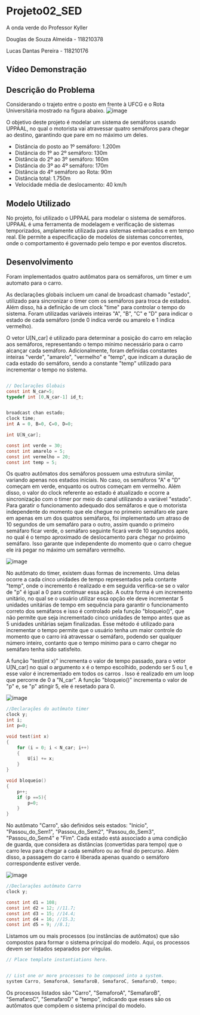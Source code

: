 # Projeto02_SED
A onda verde do Professor Kyller

Douglas de Souza Almeida - 118210378

Lucas Dantas Pereira - 118210176

## Vídeo Demonstração

## Descrição do Problema
  Considerando o trajeto entre o posto em frente à UFCG e o Rota Universitária mostrado na figura abaixo.
![image](https://github.com/douglaspicui1/Projeto02_SED/assets/166778388/aff3f38d-3708-420b-a9de-807ed81477fd)

  O objetivo deste projeto é modelar um sistema de semáforos usando UPPAAL, no qual o motorista vai atravessar quatro semáforos para chegar ao destino, garantindo que pare em no máximo um deles.

- Distância do posto ao 1º semáforo: 1.200m 
- Distância do 1º ao 2º semáforo: 130m
- Distância do 2º ao 3º semáforo: 160m
- Distância do 3º ao 4º semáforo: 170m
- Distância do 4º semáforo ao Rota: 90m
- Distância total: 1.750m
- Velocidade média de deslocamento: 40 km/h

<!--Foi incluído um fluxo de veículos e realiado a especificação do comportamento desejado através de fórmulas em lógica temporal e realizado a verificação delas. -->

## Modelo Utilizado

  No projeto, foi utilizado o UPPAAL para modelar o sistema de semáforos. UPPAAL é uma ferramenta de modelagem e verificação de sistemas temporizados, amplamente utilizada para sistemas embarcados e em tempo real. Ele permite a especificação de modelos de sistemas concorrentes, onde o comportamento é governado pelo tempo e por eventos discretos.

## Desenvolvimento

  Foram implementados quatro autômatos para os semáforos, um timer e um automato para o carro.
  
  As declarações globais incluem um canal de broadcast chamado "estado", utilizado para sincronizar o timer com os semáforos para troca de estados. Além disso, há a definição de um clock "time" para controlar o tempo do sistema. Foram utilizadas variáveis inteiras "A", "B", "C" e "D" para indicar o estado de cada semáforo (onde 0 indica verde ou amarelo e 1 indica vermelho).
 
  O vetor U[N_car] é utilizado para determinar a posição do carro em relação aos semáforos, representando o tempo mínimo necessário para o carro alcançar cada semáforo. Adicionalmente, foram definidas constantes inteiras "verde", "amarelo", "vermelho" e "temp", que indicam a duração de cada estado do semáforo, sendo  a constante "temp" utilizado para incrementar o tempo no sistema.

```c

// Declarações Globais
const int N_car=5;
typedef int [0,N_car-1] id_t;


broadcast chan estado;
clock time;
int A = 0, B=0, C=0, D=0;

int U[N_car];

const int verde = 30;
const int amarelo = 5;
const int vermelho = 20;
const int temp = 5;


```

Os quatro autômatos dos semáforos possuem uma estrutura similar, variando apenas nos estados iniciais. No caso, os semáforos "A" e "D" começam em verde, enquanto os outros começam em vermelho. Além disso, o valor do clock referente ao estado é atualizado e ocorre a sincronização com o timer por meio do canal utilizando a variável "estado". Para garatir o funcionamento adequado dos semáfaros e que o motorista independente do momento que ele chegue no primeiro semáfaro ele pare em apenas em um dos quatros semáfaros, foi implementado um atraso de 10 segundos de um semafáro para o outro, assim quando o primeiro semáfaro ficar verde, o semáfaro seguinte ficará verde 10 segundos após, no qual é o tempo aproximado de deslocamento para chegar no próximo semáfaro. Isso garante que independente do momento que o carro chegue ele irá pegar no máximo um semáfaro vermelho. 

![image](https://github.com/douglaspicui1/Projeto02_SED/assets/166778388/73bd2c09-1ec9-4e50-a15e-f45354d2145e)

No autômato do timer, existem duas formas de incremento. Uma delas ocorre a cada cinco unidades de tempo representados pela contante "temp", onde o incremento é realizado e em seguida verifica-se se o valor de "p" é igual a 0 para continuar essa ação. A outra forma é um incremento unitário, no qual se o usuário utilizar essa opção ele deve incrementar 5 unidades unitárias de tempo em sequência para garantir o funcionamento correto dos semáfaros e isso é controlado pela função "bloqueio()", que não permite que seja incrementado cinco unidades de tempo antes que as 5 unidades unitárias sejam finalizadas. Esse método é utilizado para incrementar o tempo permite que o usuário tenha um maior controle do momento que o carro irá atravessar o semáfaro, podendo ser qualquer número inteiro, contanto que o tempo mínimo para o carro chegar no semáfaro tenha sido satisfeito.

A função "test(int x)" incrementa o valor de tempo passado, para o vetor U[N_car] no qual o argumento x é o tempo escolhido, podendo ser 5 ou 1, e esse valor é incrementado em todos os carros . Isso é realizado em um loop que percorre de 0 a "N_car". A função "bloqueio()" incrementa o valor de "p" e, se "p" atingir 5, ele é resetado para 0.

![image](https://github.com/douglaspicui1/Projeto02_SED/assets/166778388/7e6d8269-eacd-461d-8fd8-874b0967aece)

```c
//Declarações do autômato timer
clock y;
int i;
int p=0;

void test(int x)
{
    for (i = 0; i < N_car; i++)
    {
        U[i] += x;
    }
}

void bloqueio()
{
    p++;
    if (p ==5){
        p=0;
    }
}
```

No autômato "Carro", são definidos seis estados: "Inicio", "Passou_do_Sem1", "Passou_do_Sem2", "Passou_do_Sem3", "Passou_do_Sem4" e "Fim". Cada estado está associado a uma condição de guarda, que considera as distâncias (convertidas para tempo) que o carro leva para chegar a cada semáforo ou ao final do percurso. Além disso, a passagem do carro é liberada apenas quando o semáforo correspondente estiver verde.

![image](https://github.com/douglaspicui1/Projeto02_SED/assets/166778388/64d2cd54-97a2-4409-8996-5cb22f834ef7)

```c
//Declarações autômato Carro
clock y;

const int d1 = 108;
const int d2 = 12; //11.7;
const int d3 = 15; //14.4;
const int d4 = 16; //15.3;
const int d5 = 9; //8.1;

``` 

Listamos um ou mais processos (ou instâncias de autômatos) que são compostos para formar o sistema principal do modelo. Aqui, os processos devem ser listados separados por vírgulas.

```c
// Place template instantiations here.


// List one or more processes to be composed into a system.
system Carro, SemaforoA, SemafaroB, SemafaroC, SemafaroD, tempo;

```

Os processos listados são "Carro", "SemaforoA", "SemafaroB", "SemafaroC", "SemafaroD" e "tempo", indicando que esses são os autômatos que compõem o sistema principal do modelo.

